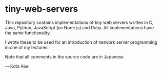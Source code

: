 # tiny-web-servers

This repository contains implementations of tiny web servers written in C, Java, Python, JavaScript (on Node.js) and Ruby.   All implementations have the same functionality.

I wrote these to be used for an introduction of network server programming in one of my lectures.

Note that all comments in the source code are in Japanese.

-- Kota Abe
